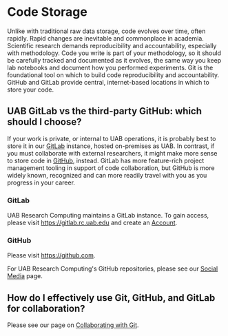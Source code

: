# Code Storage

Unlike with traditional raw data storage, code evolves over time, often rapidly. Rapid changes are inevitable and commonplace in academia. Scientific research demands reproducibility and accountability, especially with methodology. Code you write is part of your methodology, so it should be carefully tracked and documented as it evolves, the same way you keep lab notebooks and document how you performed experiments. Git is the foundational tool on which to build code reproducibility and accountability. GitHub and GitLab provide central, internet-based locations in which to store your code.

## UAB GitLab vs the third-party GitHub: which should I choose?

If your work is private, or internal to UAB operations, it is probably best to store it in our [GitLab](#gitlab) instance, hosted on-premises as UAB. In contrast, if you must collaborate with external researchers, it might make more sense to store code in [GitHub](#github), instead. GitLab has more feature-rich project management tooling in support of code collaboration, but GitHub is more widely known, recognized and can more readily travel with you as you progress in your career.

### GitLab

UAB Research Computing maintains a GitLab instance. To gain access, please visit <https://gitlab.rc.uab.edu> and create an [Account](../account_management/gitlab_account.md).

### GitHub

Please visit <https://github.com>.

For UAB Research Computing's GitHub repositories, please see our [Social Media](../education/training_resources.md#our-social-media-presence) page.

## How do I effectively use Git, GitHub, and GitLab for collaboration?

Please see our page on [Collaborating with Git](../workflow_solutions/git_collaboration.md).
